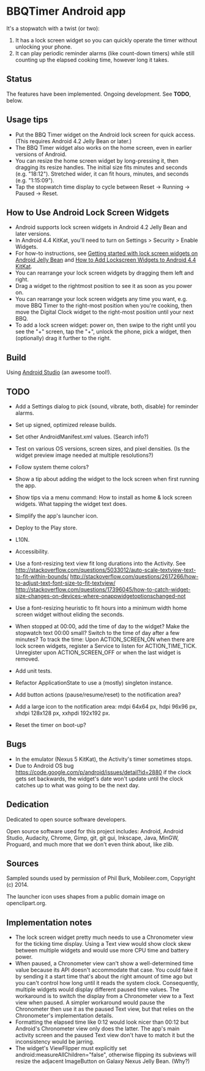 # BBQTimer Android app

It's a stopwatch with a twist (or two):

1. It has a lock screen widget so you can quickly operate the timer without unlocking your phone.
2. It can play periodic reminder alarms (like count-down timers) while still counting up the elapsed
   cooking time, however long it takes.

## Status
The features have been implemented. Ongoing development. See **TODO**, below.

## Usage tips
* Put the BBQ Timer widget on the Android lock screen for quick access. (This requires Android 4.2
  Jelly Bean or later.)
* The BBQ Timer widget also works on the home screen, even in earlier versions of Android.
* You can resize the home screen widget by long-pressing it, then dragging its resize handles.
  The initial size fits minutes and seconds (e.g. "18:12"). Stretched wider, it can fit hours,
  minutes, and seconds (e.g. "1:15:09").
* Tap the stopwatch time display to cycle between Reset -> Running -> Paused -> Reset.

## How to Use Android Lock Screen Widgets
* Android supports lock screen widgets in Android 4.2 Jelly Bean and later versions.
* In Android 4.4 KitKat, you'll need to turn on Settings > Security > Enable Widgets.
* For how-to instructions, see [Getting started with lock screen widgets on Android Jelly
  Bean](http://howto.cnet.com/8301-11310_39-57549747-285/getting-started-with-lock-screen-widgets-on-android-jelly-bean/
  "CNET How To")
  and [How to Add Lockscreen Widgets to Android 4.4
  KitKat](http://www.gottabemobile.com/2013/11/11/add-lockscreen-widgets-android-4-4-kitkat-nexus-5/
  "GottaBe Mobile").
* You can rearrange your lock screen widgets by dragging them left and right.
* Drag a widget to the rightmost position to see it as soon as you power on.
* You can rearrange your lock screen widgets any time you want, e.g. move BBQ Timer to the
  right-most position when you're cooking, then move the Digital Clock widget to the right-most
  position until your next BBQ.
* To add a lock screen widget: power on, then swipe to the right until you see the "+" screen, tap
  the "+", unlock the phone, pick a widget, then (optionally) drag it further to the right.

## Build
Using [Android Studio](http://developer.android.com/sdk/installing/studio.html) (an awesome tool!).

## TODO
* Add a Settings dialog to pick {sound, vibrate, both, disable} for reminder alarms.

* Set up signed, optimized release builds.
* Set other AndroidManifest.xml values. (Search info?)
* Test on various OS versions, screen sizes, and pixel densities. (Is the widget preview image
  needed at multiple resolutions?)
* Follow system theme colors?
* Show a tip about adding the widget to the lock screen when first running the app.
* Show tips via a menu command: How to install as home & lock screen widgets. What tapping the
  widget text does.
* Simplify the app's launcher icon.
* Deploy to the Play store.

* L10N.
* Accessibility.
* Use a font-resizing text view fit long durations into the Activity. See
  http://stackoverflow.com/questions/5033012/auto-scale-textview-text-to-fit-within-bounds/
  http://stackoverflow.com/questions/2617266/how-to-adjust-text-font-size-to-fit-textview/
  http://stackoverflow.com/questions/17396045/how-to-catch-widget-size-changes-on-devices-where-onappwidgetoptionschanged-not
* Use a font-resizing heuristic to fit hours into a minimum width home screen widget without eliding
  the seconds.
* When stopped at 00:00, add the time of day to the widget? Make the stopwatch text 00:00 small?
  Switch to the time of day after a few minutes?
  To track the time: Upon ACTION_SCREEN_ON when there are lock screen widgets, register a Service to
  listen for ACTION_TIME_TICK. Unregister upon ACTION_SCREEN_OFF or when the last widget is removed.

* Add unit tests.
* Refactor ApplicationState to use a (mostly) singleton instance.
* Add button actions (pause/resume/reset) to the notification area?
* Add a large icon to the notification area: mdpi 64x64 px, hdpi 96x96 px, xhdpi 128x128 px,
  xxhpdi 192x192 px.
* Reset the timer on boot-up?

## Bugs
* In the emulator (Nexus 5 KitKat), the Activity's timer sometimes stops.
* Due to Android OS bug https://code.google.com/p/android/issues/detail?id=2880 if the clock gets
set backwards, the widget's date won't update until the clock catches up to what was going to be the
next day.

## Dedication
Dedicated to open source software developers.

Open source software used for this project includes: Android, Android Studio, Audacity, Chrome,
Gimp, git, git gui, Inkscape, Java, MinGW, Proguard, and much more that we don't even think about,
like zlib.

## Sources
Sampled sounds used by permission of Phil Burk, Mobileer.com, Copyright (c) 2014.

The launcher icon uses shapes from a public domain image on openclipart.org.

## Implementation notes
* The lock screen widget pretty much needs to use a Chronometer view for the ticking time display.
Using a Text view would show clock skew between multiple widgets and would use more CPU time and
battery power.
* When paused, a Chronometer view can't show a well-determined time value because its API doesn't
accommodate that case. You could fake it by sending it a start time that's about the right amount of
time ago but you can't control how long until it reads the system clock. Consequently, multiple
widgets would display different paused time values. The workaround is to switch the display from a
Chronometer view to a Text view when paused. A simpler workaround would pause the Chronometer then
use it as the paused Text view, but that relies on the Chronometer's implementation details.
* Formatting the elapsed time like 0:12 would look nicer than 00:12 but Android's Chronometer view
only does the latter. The app's main activity screen and the paused Text view don't have to match it
but the inconsistency would be jarring.
* The widget's ViewFlipper must explicitly set android:measureAllChildren="false", otherwise
flipping its subviews will resize the adjacent ImageButton on Galaxy Nexus Jelly Bean. (Why?)
